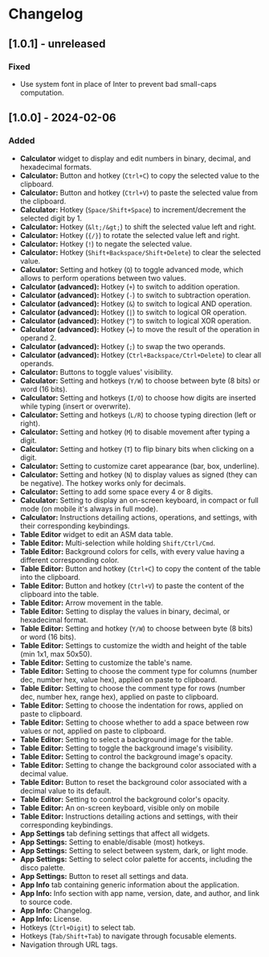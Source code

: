 # Changelog

## [1.0.1] - unreleased

### Fixed

- Use system font in place of Inter to prevent bad small-caps computation.

## [1.0.0] - 2024-02-06

### Added

- **Calculator** widget to display and edit numbers in binary, decimal, and hexadecimal formats.
- **Calculator:** Button and hotkey (`Ctrl+C`) to copy the selected value to the clipboard.
- **Calculator:** Button and hotkey (`Ctrl+V`) to paste the selected value from the clipboard.
- **Calculator:** Hotkey (`Space/Shift+Space`) to increment/decrement the selected digit by 1.
- **Calculator:** Hotkey (`&lt;/&gt;`) to shift the selected value left and right.
- **Calculator:** Hotkey (`{/}`) to rotate the selected value left and right.
- **Calculator:** Hotkey (`!`) to negate the selected value.
- **Calculator:** Hotkey (`Shift+Backspace/Shift+Delete`) to clear the selected value.
- **Calculator:** Setting and hotkey (`Q`) to toggle advanced mode, which allows to perform operations between two values.
- **Calculator (advanced):** Hotkey (`+`) to switch to addition operation.
- **Calculator (advanced):** Hotkey (`-`) to switch to subtraction operation.
- **Calculator (advanced):** Hotkey (`&`) to switch to logical AND operation.
- **Calculator (advanced):** Hotkey (`|`) to switch to logical OR operation.
- **Calculator (advanced):** Hotkey (`^`) to switch to logical XOR operation.
- **Calculator (advanced):** Hotkey (`=`) to move the result of the operation in operand 2.
- **Calculator (advanced):** Hotkey (`;`) to swap the two operands.
- **Calculator (advanced):** Hotkey (`Ctrl+Backspace/Ctrl+Delete`) to clear all operands.
- **Calculator:** Buttons to toggle values' visibility.
- **Calculator:** Setting and hotkeys (`Y/W`) to choose between byte (8 bits) or word (16 bits).
- **Calculator:** Setting and hotkeys (`I/O`) to choose how digits are inserted while typing (insert or overwrite).
- **Calculator:** Setting and hotkeys (`L/R`) to choose typing direction (left or right).
- **Calculator:** Setting and hotkey (`M`) to disable movement after typing a digit.
- **Calculator:** Setting and hotkey (`T`) to flip binary bits when clicking on a digit.
- **Calculator:** Setting to customize caret appearance (bar, box, underline).
- **Calculator:** Setting and hotkey (`N`) to display values as signed (they can be negative). The hotkey works only for decimals.
- **Calculator:** Setting to add some space every 4 or 8 digits.
- **Calculator:** Setting to display an on-screen keyboard, in compact or full mode (on mobile it's always in full mode).
- **Calculator:** Instructions detailing actions, operations, and settings, with their corresponding keybindings.
- **Table Editor** widget to edit an ASM data table.
- **Table Editor:** Multi-selection while holding `Shift/Ctrl/Cmd`.
- **Table Editor:** Background colors for cells, with every value having a different corresponding color.
- **Table Editor:** Button and hotkey (`Ctrl+C`) to copy the content of the table into the clipboard.
- **Table Editor:** Button and hotkey (`Ctrl+V`) to paste the content of the clipboard into the table.
- **Table Editor:** Arrow movement in the table.
- **Table Editor:** Setting to display the values in binary, decimal, or hexadecimal format.
- **Table Editor:** Setting and hotkey (`Y/W`) to choose between byte (8 bits) or word (16 bits).
- **Table Editor:** Settings to customize the width and height of the table (min 1x1, max 50x50).
- **Table Editor:** Setting to customize the table's name.
- **Table Editor:** Setting to choose the comment type for columns (number dec, number hex, value hex), applied on paste to clipboard.
- **Table Editor:** Setting to choose the comment type for rows (number dec, number hex, range hex), applied on paste to clipboard.
- **Table Editor:** Setting to choose the indentation for rows, applied on paste to clipboard.
- **Table Editor:** Setting to choose whether to add a space between row values or not, applied on paste to clipboard.
- **Table Editor:** Setting to select a background image for the table.
- **Table Editor:** Setting to toggle the background image's visibility.
- **Table Editor:** Setting to control the background image's opacity.
- **Table Editor:** Setting to change the background color associated with a decimal value.
- **Table Editor:** Button to reset the background color associated with a decimal value to its default.
- **Table Editor:** Setting to control the background color's opacity.
- **Table Editor:** An on-screen keyboard, visible only on mobile
- **Table Editor:** Instructions detailing actions and settings, with their corresponding keybindings.
- **App Settings** tab defining settings that affect all widgets.
- **App Settings:** Setting to enable/disable (most) hotkeys.
- **App Settings:** Setting to select between system, dark, or light mode.
- **App Settings:** Setting to select color palette for accents, including the disco palette.
- **App Settings:** Button to reset all settings and data.
- **App Info** tab containing generic information about the application.
- **App Info:** Info section with app name, version, date, and author, and link to source code.
- **App Info:** Changelog.
- **App Info:** License.
- Hotkeys (`Ctrl+Digit`) to select tab.
- Hotkeys (`Tab/Shift+Tab`) to navigate through focusable elements.
- Navigation through URL tags.
